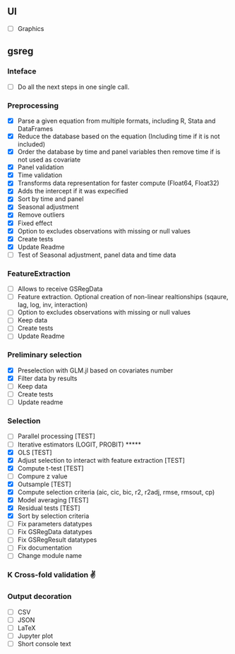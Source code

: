 ## UI
 - [ ] Graphics

## gsreg

### Inteface
 - [ ] Do all the next steps in one single call.

### Preprocessing
 - [X] Parse a given equation from multiple formats, including R, Stata and DataFrames
 - [X] Reduce the database based on the equation (Including time if it is not included)
 - [X] Order the database by time and panel variables then remove time if is not used as covariate
 - [X] Panel validation
 - [X] Time validation
 - [X] Transforms data representation for faster compute (Float64, Float32)
 - [X] Adds the intercept if it was expecified
 - [X] Sort by time and panel
 - [X] Seasonal adjustment
 - [X] Remove outliers
 - [X] Fixed effect
 - [X] Option to excludes observations with missing or null values
 - [X] Create tests
 - [X] Update Readme
 - [ ] Test of Seasonal adjustment, panel data and time data
 
### FeatureExtraction
 - [ ] Allows to receive GSRegData
 - [ ] Feature extraction. Optional creation of non-linear realtionships (sqaure, lag, log, inv, interaction)
 - [ ] Option to excludes observations with missing or null values
 - [ ] Keep data
 - [ ] Create tests
 - [ ] Update Readme

### Preliminary selection
 - [X] Preselection with GLM.jl based on covariates number
 - [X] Filter data by results
 - [ ] Keep data
 - [ ] Create tests
 - [ ] Update readme

### Selection
 - [ ] Parallel processing [TEST]
 - [ ] Iterative estimators (LOGIT, PROBIT) *****
 - [X] OLS [TEST]
 - [X] Adjust selection to interact with feature extraction [TEST]
 - [X] Compute t-test [TEST]
 - [ ] Compure z value
 - [X] Outsample [TEST]
 - [X] Compute selection criteria (aic, cic, bic, r2, r2adj, rmse, rmsout, cp)
 - [X] Model averaging [TEST]
 - [X] Residual tests [TEST]
 - [X] Sort by selection criteria
 - [ ] Fix parameters datatypes
 - [ ] Fix GSRegData datatypes
 - [ ] Fix GSRegResult datatypes
 - [ ] Fix documentation
 - [ ] Change module name
 
### K Cross-fold validation ✌

### Output decoration
 - [ ] CSV
 - [ ] JSON
 - [ ] LaTeX
 - [ ] Jupyter plot
 - [ ] Short console text
